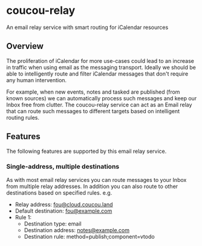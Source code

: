 # coucou-relay
An email relay service with smart routing for iCalendar resources

## Overview

The proliferation of iCalendar for more use-cases could lead to an increase in traffic when using email as the messaging transport. Ideally we should be able to intelligently route and filter iCalendar messages that don't require any human intervention.

For example, when new events, notes and tasked are published (from known sources) we can automatically process such messages and keep our Inbox free from clutter. The coucou-relay service can act as an Email relay that can route such messages to different targets based on intelligent routing rules.

## Features

The following features are supported by this email relay service.

### Single-address, multiple destinations

As with most email relay services you can route messages to your Inbox from multiple relay addresses. In addition you can also route to other destinations based on specified rules. e.g.

- Relay address: fou@cloud.coucou.land
- Default destination: fou@example.com
- Rule 1:
    - Destination type: email
    - Destination address: notes@example.com
    - Destination rule: method=publish;component=vtodo

